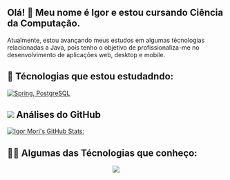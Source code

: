 ## Olá! 👋 Meu nome é Igor e estou cursando Ciência da Computação.

Atualmente, estou avançando meus estudos em algumas técnologias relacionadas a Java, pois tenho o
objetivo de profissionaliza-me no desenvolvimento de aplicações web, desktop e mobile.

## 📝 Técnologias que estou estudadndo:
[![Spring, PostgreSQL](https://skillicons.dev/icons?i=spring,postgresql)](https://skillicons.dev)
<br>
## <img src="https://skillicons.dev/icons?i=github">  Análises do GitHub

[![Igor Mori's GitHub Stats:](https://github-readme-stats.vercel.app/api?username=IgorHenM&show_icons=true&theme=transparent)](https://github.com/anuraghazra/github-readme-stats)
<br>
## 👨‍💻 Algumas das Técnologias que conheço:

<a align="center" href="https://skillicons.dev">
    <p>
        <img src="https://skillicons.dev/icons?i=html,css,js,java,maven,mysql">
    </p>
</a>